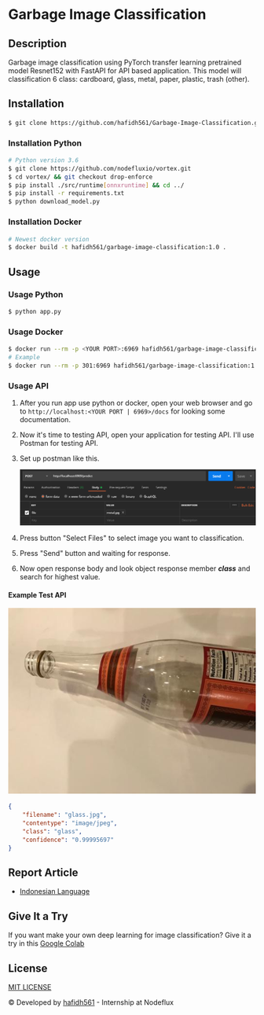 # Garbage Image Classification

## Description

Garbage image classification using PyTorch transfer learning pretrained model Resnet152 with FastAPI for API based application. This model will classification 6 class: cardboard, glass, metal, paper, plastic, trash (other).

## Installation

```bash
$ git clone https://github.com/hafidh561/Garbage-Image-Classification.git
```

### Installation Python

```bash
# Python version 3.6
$ git clone https://github.com/nodefluxio/vortex.git
$ cd vortex/ && git checkout drop-enforce
$ pip install ./src/runtime[onnxruntime] && cd ../
$ pip install -r requirements.txt
$ python download_model.py
```

### Installation Docker

```bash
# Newest docker version
$ docker build -t hafidh561/garbage-image-classification:1.0 .
```

## Usage

### Usage Python

```bash
$ python app.py
```

### Usage Docker

```bash
$ docker run --rm -p <YOUR PORT>:6969 hafidh561/garbage-image-classification:1.0
# Example
$ docker run --rm -p 301:6969 hafidh561/garbage-image-classification:1.0
```

### Usage API

1. After you run app use python or docker, open your web browser and go to `http://localhost:<YOUR PORT | 6969>/docs` for looking some documentation.
2. Now it's time to testing API, open your application for testing API. I'll use Postman for testing API.
3. Set up postman like this.

    ![postman_body](screenshots/ss0.png)

4. Press button "Select Files" to select image you want to classification.
5. Press "Send" button and waiting for response.
6. Now open response body and look object response member **_class_** and search for highest value.

#### Example Test API

![glass](./screenshots/ss1.jpg)

```json
{
	"filename": "glass.jpg",
	"contentype": "image/jpeg",
	"class": "glass",
	"confidence": "0.99995697"
}
```

## Report Article

-   [Indonesian Language](https://docs.google.com/document/d/1w12SAlME0w9xAGnaB3kgvrVVqNbADNlxk2_pyF-LylM/edit?usp=sharing)

## Give It a Try

If you want make your own deep learning for image classification? Give it a try in this [Google Colab](https://colab.research.google.com/github/hafidh561/Garbage-Image-Classification/blob/main/training_model.ipynb)

## License

[MIT LICENSE](./LICENSE)

© Developed by [hafidh561](https://github.com/hafidh561) - Internship at Nodeflux
